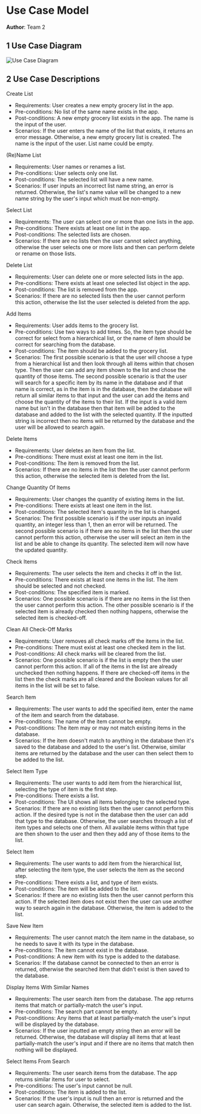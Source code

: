 # Use Case Model

**Author**: Team 2

## 1 Use Case Diagram
![Use Case Diagram](https://github.com/qc-se-fall2022/370Fall22Sec34Team2/blob/main/PNG/UseCaseDiagram.png?raw=true)


## 2 Use Case Descriptions

Create List

- Requirements: User creates a new empty grocery list in the app. 
- Pre-conditions: No list of the same name exists in the app.
- Post-conditions: A new empty grocery list exists in the app. The name is the input of the user.
- Scenarios: If the user enters the name of the list that exists, it returns an error message. Otherwise, a new empty grocery list is created. The name is the input of the user. List name could be empty.

(Re)Name List

- Requirements: User names or renames a list.
- Pre-conditions: User selects only one list.
- Post-conditions: The selected list will have a new name.
- Scenarios: If user inputs an incorrect list name string, an error is returned. Otherwise, the list's name value will be changed to a new name string by the user's input which must be non-empty.

Select List

- Requirements: The user can select one or more than one lists in the app.
- Pre-conditions: There exists at least one list in the app.
- Post-conditions: The selected lists are chosen.
- Scenarios: If there are no lists then the user cannot select anything, otherwise the user selects one or more lists and then can perform delete or rename on those lists.

Delete List

- Requirements: User can delete one or more selected lists in the app.
- Pre-conditions: There exists at least one selected list object in the app.
- Post-conditions: The list is removed from the app.
- Scenarios: If there are no selected lists then the user cannot perform this action, otherwise the list the user selected is deleted from the app.

Add Items

- Requirements: User adds items to the grocery list.
- Pre-conditions: Use two ways to add times. So, the item type should be correct for select from a hierarchical list, or the name of item should be correct for searching from the database.
- Post-conditions: The item should be added to the grocery list.
- Scenarios: The first possible scenario is that the user will choose a type from a hierarchical list and then look through all items within that chosen type. Then the user can add any item shown to the list and chose the quantity of those items. The second possible scenario is that the user will search for a specific item by its name in the database and if that name is correct, as in the item is in the database, then the database will return all similar items to that input and the user can add the items and choose the quantity of the items to their list. If the input is a valid item name but isn't in the database then that item will be added to the database and added to the list with the selected quantity. If the inputted string is incorrect then no items will be returned by the database and the user will be allowed to search again. 

Delete Items

- Requirements: User deletes an item from the list.
- Pre-conditions: There must exist at least one item in the list.
- Post-conditions: The item is removed from the list.
- Scenarios: If there are no items in the list then the user cannot perform this action, otherwise the selected item is deleted from the list.

Change Quantity Of Items

- Requirements: User changes the quantity of existing items in the list.
- Pre-conditions: There exists at least one item in the list.
- Post-conditions: The selected item's quantity in the list is changed.
- Scenarios: The first possible scenario is if the user inputs an invalid quantity, an integer less than 1, then an error will be returned. The second possible scenario is if there are no items in the list then the user cannot perform this action, otherwise the user will select an item in the list and be able to change its quantity. The selected item will now have the updated quantity.

Check Items

- Requirements: The user selects the item and checks it off in the list.
- Pre-conditions: There exists at least one items in the list. The item should be selected and not checked.
- Post-conditions: The specified item is marked.
- Scenarios: One possible scenario is if there are no items in the list then the user cannot perform this action. The other possible scenario is if the selected item is already checked then nothing happens, otherwise the selected item is checked-off.

Clean All Check-Off Marks

- Requirements: User removes all check marks off the items in the list.
- Pre-conditions: There must exist at least one checked item in the list.
- Post-conditions: All check marks will be cleared from the list.
- Scenarios: One possible scenario is if the list is empty then the user cannot perform this action. If all of the items in the list are already unchecked then nothing happens. If there are checked-off items in the list then the check marks are all cleared and the Boolean values for all items in the list will be set to false.

Search Item

- Requirements: The user wants to add the specified item, enter the name of the item and search from the database.
- Pre-conditions: The name of the item cannot be empty.
- Post-conditions: The item may or may not match existing items in the database.
- Scenarios: If the item doesn't match to anything in the database then it's saved to the database and added to the user's list. Otherwise, similar items are returned by the database and the user can then select them to be added to the list.

Select Item Type

- Requirements: The user wants to add item from the hierarchical list, selecting the type of item is the first step.
- Pre-conditions: There exists a list.
- Post-conditions: The UI shows all items belonging to the selected type.
- Scenarios: If there are no existing lists then the user cannot perform this action. If the desired type is not in the database then the user can add that type to the database. Otherwise, the user searches through a list of item types and selects one of them. All available items within that type are then shown to the user and then they add any of those items to the list.

Select Item

- Requirements: The user wants to add item from the hierarchical list, after selecting the item type, the user selects the item as the second step.
- Pre-conditions: There exists a list, and type of item exists.
- Post-conditions: The item will be added to the list.
- Scenarios: If there are no existing lists then the user cannot perform this action. If the selected item does not exist then the user can use another way to search again in the database. Otherwise, the item is added to the list.

Save New Item

- Requirements: The user cannot match the item name in the database, so he needs to save it with its type in the database.
- Pre-conditions: The item cannot exist in the database.
- Post-conditions: A new item with its type is added to the database.
- Scenarios: If the database cannot be connected to then an error is returned, otherwise the searched item that didn't exist is then saved to the database.

Display Items With Similar Names

- Requirements: The user search item from the database. The app returns items that match or partially-match the user's input.
- Pre-conditions: The search part cannot be empty.
- Post-conditions: Any items that at least partially-match the user's input will be displayed by the database.
- Scenarios: If the user inputted an empty string then an error will be returned. Otherwise, the database will display all items that at least partially-match the user's input and if there are no items that match then nothing will be displayed.

Select Items From Search

- Requirements: The user search items from the database. The app returns similar items for user to select.
- Pre-conditions: The user's input cannot be null.
- Post-conditions: The item is added to the list.
- Scenarios: If the user's input is null then an error is returned and the user can search again. Otherwise, the selected item is added to the list.
